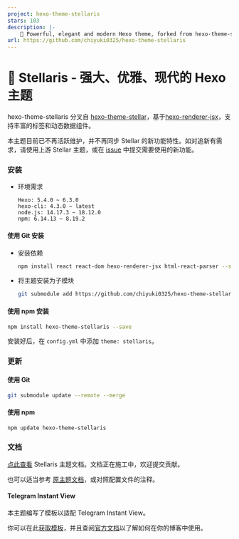 ```yaml
---
project: hexo-theme-stellaris
stars: 103
description: |-
    📑 Powerful, elegant and modern Hexo theme, forked from hexo-theme-stellar.
url: https://github.com/chiyuki0325/hexo-theme-stellaris
---
```


# 📑 Stellaris - 强大、优雅、现代的 Hexo 主题

hexo-theme-stellaris 分叉自 [hexo-theme-stellar](https://github.com/xaoxuu/hexo-theme-stellar)，基于[hexo-renderer-jsx](https://github.com/hexojs/hexo-renderer-jsx)，支持丰富的标签和动态数据组件。

本主题目前已不再活跃维护，并不再同步 Stellar 的新功能特性。如对追新有需求，请使用上游 Stellar 主题，或在 [issue](https://github.com/chiyuki0325/hexo-theme-stellaris/issues/6) 中提交需要使用的新功能。

### 安装

- 环境需求
  ```
  Hexo: 5.4.0 ~ 6.3.0
  hexo-cli: 4.3.0 ~ latest
  node.js: 14.17.3 ~ 18.12.0
  npm: 6.14.13 ~ 8.19.2
  ```

#### 使用 Git 安装

- 安装依赖
  ```bash
  npm install react react-dom hexo-renderer-jsx html-react-parser --save
  ```

- 将主题安装为子模块

  ```bash
  git submodule add https://github.com/chiyuki0325/hexo-theme-stellaris.git themes/stellaris
  ```

#### 使用 npm 安装

```bash
npm install hexo-theme-stellaris --save
```

安装好后，在 `config.yml` 中添加 `theme: stellaris`。

### 更新

#### 使用 Git

```bash
git submodule update --remote --merge
```

#### 使用 npm

```bash
npm update hexo-theme-stellaris
```

### 文档

[点此查看](https://blog.chyk.ink/wiki/stellaris/) Stellaris 主题文档。文档正在施工中，欢迎提交贡献。

也可以适当参考 [原主题文档](https://xaoxuu.com/wiki/stellar/)，或对照配置文件的注释。

#### Telegram Instant View

本主题编写了模板以适配 Telegram Instant View。

你可以在此[获取模板](https://blog.chyk.ink/2023/07/15/stellaris-instant-view-template/)，并且查阅[官方文档](https://instantview.telegram.org/)以了解如何在你的博客中使用。

